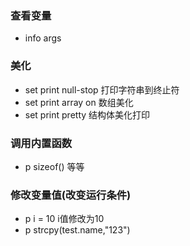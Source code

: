 ### 查看变量

- info args





### 美化

- set print null-stop  打印字符串到终止符
- set print array on   数组美化
- set print pretty 结构体美化打印

### 调用内置函数

- p sizeof() 等等

### 修改变量值(改变运行条件)

- p i = 10 i值修改为10
- p strcpy(test.name,"123")